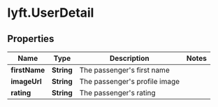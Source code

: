 # lyft.UserDetail

## Properties
Name | Type | Description | Notes
------------ | ------------- | ------------- | -------------
**firstName** | **String** | The passenger&#39;s first name | 
**imageUrl** | **String** | The passenger&#39;s profile image | 
**rating** | **String** | The passenger&#39;s rating | 


